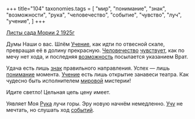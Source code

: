 +++
title="104"
taxonomies.tags = [
 "мир",
 "понимание",
 "знак",
 "возможности",
 "рука",
 "человечество",
 "событие",
 "чувство",
 "луч",
 "учение",
]
+++

[Листы сада Мории 2 1925г](/agni/1925)

Думы Наши о вас. Шлём [Учение](/tags/учение), как идти по отвесной скале, превращая её в долину прекрасную. [Человечество](/tags/человечество) [чувствует](/tags/чувство), как по мечу нет хода, и последняя [возможность](/tags/возможности) посылается указанием Врат.   

Удача есть лишь [знак](/tags/знак) правильного направления. Успех — лишь [понимание](/tags/понимание) момента. [Учение](/tags/учение) есть лишь открытие занавеси театра. Как чудесно быть исполнителем [мировой](/tags/мир) мистерии!   

Идите светло! Цельная цепь цену имеет.   

Уявляет Моя [Рука](/tags/рука) лучи горы. Эру новую начнём немедленно. [Учу](/tags/учение) не мечтать, но слушать ход [событий](/tags/событие).   

